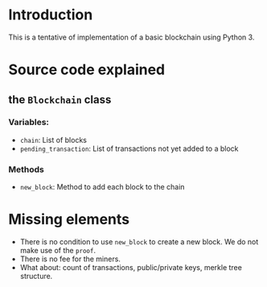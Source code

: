 # Introduction

This is a tentative of implementation of a basic blockchain using Python 3.

# Source code explained

## the `Blockchain` class

### Variables:

- `chain`: List of blocks
- `pending_transaction`: List of transactions not yet added to a block

### Methods
- `new_block`: Method to add each block to the chain


# Missing elements

- There is no condition to use `new_block` to create a new block. We do not make use of the `proof`.
- There is no fee for the miners.
- What about: count of transactions, public/private keys, merkle tree structure.